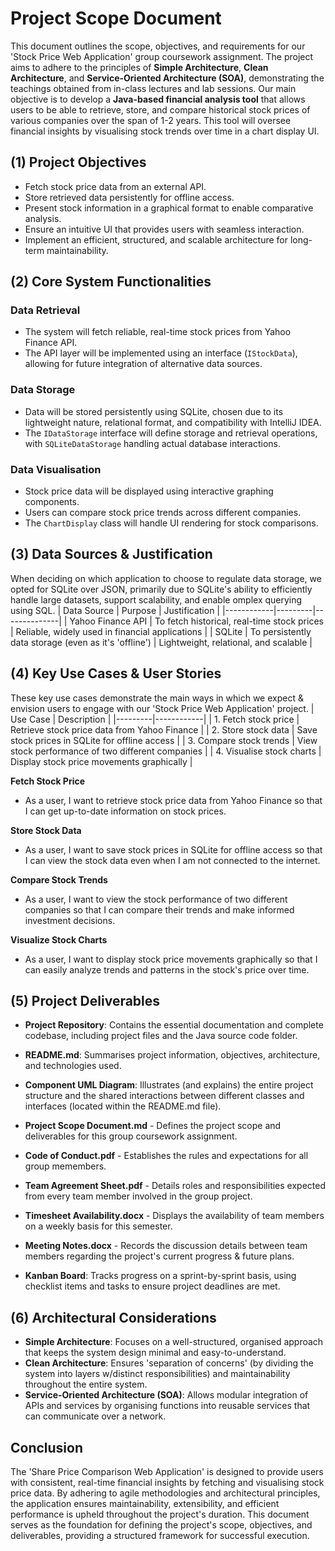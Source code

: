 # Project Scope Document
This document outlines the scope, objectives, and requirements for our 'Stock Price Web Application' group coursework assignment. The project aims to adhere to the principles of **Simple Architecture**, **Clean Architecture**, and **Service-Oriented Architecture (SOA)**, demonstrating the teachings obtained from in-class lectures and lab sessions. Our main objective is to develop a **Java-based financial analysis tool** that allows users to be able to retrieve, store, and compare historical stock prices of various companies over the span of 1-2 years. This tool will oversee financial insights by visualising stock trends over time in a chart display UI.

## (1) Project Objectives
- Fetch stock price data from an external API.
- Store retrieved data persistently for offline access.
- Present stock information in a graphical format to enable comparative analysis.
- Ensure an intuitive UI that provides users with seamless interaction.
- Implement an efficient, structured, and scalable architecture for long-term maintainability.

## (2) Core System Functionalities

### **Data Retrieval**
- The system will fetch reliable, real-time stock prices from Yahoo Finance API.
- The API layer will be implemented using an interface (`IStockData`), allowing for future integration of alternative data sources.

### **Data Storage**
- Data will be stored persistently using SQLite, chosen due to its lightweight nature, relational format, and compatibility with IntelliJ IDEA.
- The `IDataStorage` interface will define storage and retrieval operations, with `SQLiteDataStorage` handling actual database interactions.

### **Data Visualisation**
- Stock price data will be displayed using interactive graphing components.
- Users can compare stock price trends across different companies.
- The `ChartDisplay` class will handle UI rendering for stock comparisons.

## (3) Data Sources & Justification
When deciding on which application to choose to regulate data storage, we opted for SQLite over JSON, primarily due to SQLite's ability to efficiently handle large datasets, support scalability, and enable omplex querying using SQL.
| Data Source | Purpose | Justification |
|------------|---------|--------------|
| Yahoo Finance API | To fetch historical, real-time stock prices | Reliable, widely used in financial applications |
| SQLite | To persistently data storage (even as it's 'offline') | Lightweight, relational, and scalable |

## (4) Key Use Cases & User Stories
These key use cases demonstrate the main ways in which we expect & envision users to engage with our 'Stock Price Web Application' project.
| Use Case | Description |
|---------|------------|
| 1. Fetch stock price | Retrieve stock price data from Yahoo Finance |
| 2. Store stock data | Save stock prices in SQLite for offline access |
| 3. Compare stock trends | View stock performance of two different companies |
| 4. Visualise stock charts | Display stock price movements graphically |

**Fetch Stock Price**
- As a user, I want to retrieve stock price data from Yahoo Finance so that I can get up-to-date information on stock prices.

**Store Stock Data**
- As a user, I want to save stock prices in SQLite for offline access so that I can view the stock data even when I am not connected to the internet.

**Compare Stock Trends**
- As a user, I want to view the stock performance of two different companies so that I can compare their trends and make informed investment decisions.

**Visualize Stock Charts**
- As a user, I want to display stock price movements graphically so that I can easily analyze trends and patterns in the stock's price over time.

## (5) Project Deliverables
- **Project Repository**: Contains the essential documentation and complete codebase, including project files and the Java source code folder.

- **README.md**: Summarises project information, objectives, architecture, and technologies used.
- **Component UML Diagram**: Illustrates (and explains) the entire project structure and the shared interactions between different classes and interfaces (located within the README.md file).
  
- **Project Scope Document.md** - Defines the project scope and deliverables for this group coursework assignment.
- **Code of Conduct.pdf** - Establishes the rules and expectations for all group memembers.
- **Team Agreement Sheet.pdf** - Details roles and responsibilities expected from every team member involved in the group project.
- **Timesheet Availability.docx** - Displays the availability of team members on a weekly basis for this semester.
- **Meeting Notes.docx** - Records the discussion details between team members regarding the project's current progress & future plans.
  
- **Kanban Board**: Tracks progress on a sprint-by-sprint basis, using checklist items and tasks to ensure project deadlines are met.

## (6) Architectural Considerations
- **Simple Architecture**: Focuses on a well-structured, organised approach that keeps the system design minimal and easy-to-understand.
- **Clean Architecture**: Ensures 'separation of concerns' (by dividing the system into layers w/distinct responsibilities) and maintainability throughout the entire system.
- **Service-Oriented Architecture (SOA)**: Allows modular integration of APIs and services by organising functions into reusable services that can communicate over a network.

## Conclusion
The 'Share Price Comparison Web Application' is designed to provide users with consistent, real-time financial insights by fetching and visualising stock price data. By adhering to agile methodologies and architectural principles, the application ensures maintainability, extensibility, and efficient performance is upheld throughout the project's duration. This document serves as the foundation for defining the project's scope, objectives, and deliverables, providing a structured framework for successful execution.
